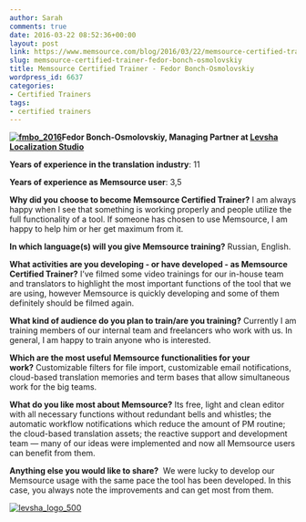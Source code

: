```yaml
---
author: Sarah
comments: true
date: 2016-03-22 08:52:36+00:00
layout: post
link: https://www.memsource.com/blog/2016/03/22/memsource-certified-trainer-fedor-bonch-osmolovskiy/
slug: memsource-certified-trainer-fedor-bonch-osmolovskiy
title: Memsource Certified Trainer - Fedor Bonch-Osmolovskiy
wordpress_id: 6637
categories:
- Certified Trainers
tags:
- certified trainers
---
```


**[![fmbo_2016](/wp-content/uploads/2016/03/fmbo_2016-300x293.jpg)](/wp-content/uploads/2016/03/fmbo_2016.jpg)Fedor Bonch-Osmolovskiy, Managing Partner at [Levsha Localization Studio](http://www.levshagames.ru/)**

**Years of experience in the translation industry**: 11

**Years of experience as Memsource user**: 3,5<!-- more -->

**Why did you choose to become Memsource Certified Trainer?** I am always happy when I see that something is working properly and people utilize the full functionality of a tool. If someone has chosen to use Memsource, I am happy to help him or her get maximum from it.

**In which language(s) will you give Memsource training?** Russian, English.

**What activities are you developing - or have developed - as Memsource Certified Trainer?** I’ve filmed some video trainings for our in-house team and translators to highlight the most important functions of the tool that we are using, however Memsource is quickly developing and some of them definitely should be filmed again.

**What kind of audience do you plan to train/are you training?** Currently I am training members of our internal team and freelancers who work with us. In general, I am happy to train anyone who is interested.

**Which are the most useful Memsource functionalities for your work?** Customizable filters for file import, customizable email notifications, cloud-based translation memories and term bases that allow simultaneous work for the big teams.

**What do you like most about Memsource?** Its free, light and clean editor with all necessary functions without redundant bells and whistles; the automatic workflow notifications which reduce the amount of PM routine; the cloud-based translation assets; the reactive support and development team — many of our ideas were implemented and now all Memsource users can benefit from them.

**Anything else you would like to share?**  We were lucky to develop our Memsource usage with the same pace the tool has been developed. In this case, you always note the improvements and can get most from them.

[![levsha_logo_500](/wp-content/uploads/2016/03/levsha_logo_500-300x112.png)](/wp-content/uploads/2016/03/levsha_logo_500.png)
